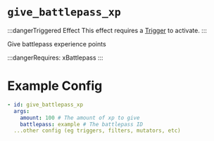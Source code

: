 # `give_battlepass_xp`
:::dangerTriggered Effect
This effect requires a [Trigger](https://plugins.auxilor.io/effects/all-triggers) to activate.
:::

Give battlepass experience points

:::dangerRequires:
xBattlepass
:::
# Example Config
```yaml
- id: give_battlepass_xp
  args:
    amount: 100 # The amount of xp to give
    battlepass: example # The battlepass ID
  ...other config (eg triggers, filters, mutators, etc)
```
